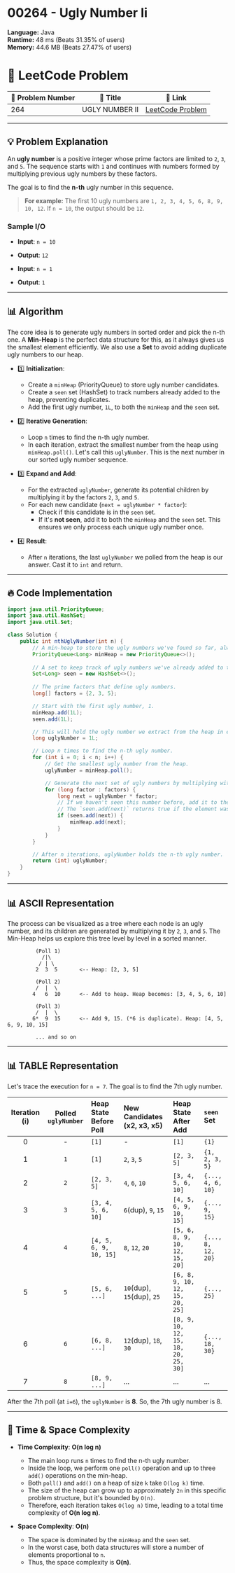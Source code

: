# 00264 - Ugly Number Ii
    
**Language:** Java  
**Runtime:** 48 ms (Beats 31.35% of users)  
**Memory:** 44.6 MB (Beats 27.47% of users)  

# 📝 **LeetCode Problem**
| 🔢 Problem Number | 📌 Title | 🔗 Link |
|------------------|--------------------------|--------------------------|
| 264 | UGLY NUMBER II | [LeetCode Problem](https://leetcode.com/problems/ugly-number-ii/) |

---

## 💡 **Problem Explanation**

An **ugly number** is a positive integer whose prime factors are limited to `2`, `3`, and `5`. The sequence starts with `1` and continues with numbers formed by multiplying previous ugly numbers by these factors.

The goal is to find the **n-th** ugly number in this sequence.

> **For example:** The first 10 ugly numbers are `1, 2, 3, 4, 5, 6, 8, 9, 10, 12`.
> If `n = 10`, the output should be `12`.

### Sample I/O
- **Input**: `n = 10`
- **Output**: `12`

- **Input**: `n = 1`
- **Output**: `1`

---

## 📊 **Algorithm**

The core idea is to generate ugly numbers in sorted order and pick the n-th one. A **Min-Heap** is the perfect data structure for this, as it always gives us the smallest element efficiently. We also use a **Set** to avoid adding duplicate ugly numbers to our heap.

-   1️⃣ **Initialization**:
    -   Create a `minHeap` (PriorityQueue) to store ugly number candidates.
    -   Create a `seen` set (HashSet) to track numbers already added to the heap, preventing duplicates.
    -   Add the first ugly number, `1L`, to both the `minHeap` and the `seen` set.

-   2️⃣ **Iterative Generation**:
    -   Loop `n` times to find the n-th ugly number.
    -   In each iteration, extract the smallest number from the heap using `minHeap.poll()`. Let's call this `uglyNumber`. This is the next number in our sorted ugly number sequence.

-   3️⃣ **Expand and Add**:
    -   For the extracted `uglyNumber`, generate its potential children by multiplying it by the factors `2`, `3`, and `5`.
    -   For each new candidate (`next = uglyNumber * factor`):
        -   Check if this candidate is in the `seen` set.
        -   If it's **not seen**, add it to both the `minHeap` and the `seen` set. This ensures we only process each unique ugly number once.

-   4️⃣ **Result**:
    -   After `n` iterations, the last `uglyNumber` we polled from the heap is our answer. Cast it to `int` and return.

---

## 🔥 **Code Implementation**

```java
import java.util.PriorityQueue;
import java.util.HashSet;
import java.util.Set;

class Solution {
    public int nthUglyNumber(int n) {
        // A min-heap to store the ugly numbers we've found so far, always giving us the smallest.
        PriorityQueue<Long> minHeap = new PriorityQueue<>();
        
        // A set to keep track of ugly numbers we've already added to the heap to avoid duplicates.
        Set<Long> seen = new HashSet<>();
        
        // The prime factors that define ugly numbers.
        long[] factors = {2, 3, 5};

        // Start with the first ugly number, 1.
        minHeap.add(1L);
        seen.add(1L);

        // This will hold the ugly number we extract from the heap in each iteration.
        long uglyNumber = 1L;

        // Loop n times to find the n-th ugly number.
        for (int i = 0; i < n; i++) {
            // Get the smallest ugly number from the heap.
            uglyNumber = minHeap.poll();

            // Generate the next set of ugly numbers by multiplying with the factors.
            for (long factor : factors) {
                long next = uglyNumber * factor;
                // If we haven't seen this number before, add it to the heap and the set.
                // The `seen.add(next)` returns true if the element was successfully added (i.e., not a duplicate).
                if (seen.add(next)) {
                    minHeap.add(next);
                }
            }
        }

        // After n iterations, uglyNumber holds the n-th ugly number.
        return (int) uglyNumber;  
    }
}
```

---

## 📊 **ASCII Representation**

The process can be visualized as a tree where each node is an ugly number, and its children are generated by multiplying it by `2`, `3`, and `5`. The Min-Heap helps us explore this tree level by level in a sorted manner.

```ascii
         (Poll 1)
           /|\
          / | \
         2  3  5       <-- Heap: [2, 3, 5]

         (Poll 2)
         /  |  \
        4   6  10      <-- Add to heap. Heap becomes: [3, 4, 5, 6, 10]

         (Poll 3)
         /  |  \
        6*  9  15      <-- Add 9, 15. (*6 is duplicate). Heap: [4, 5, 6, 9, 10, 15]

         ... and so on
```

---

## 📊 **TABLE Representation**

Let's trace the execution for `n = 7`. The goal is to find the 7th ugly number.

| Iteration (i) | Polled `uglyNumber` | Heap State Before Poll | New Candidates (x2, x3, x5) | Heap State After Add | `seen` Set |
|:-------------:|:-------------------:|:-----------------------|:-----------------------------|:----------------------|:------------|
| 0 | - | `[1]` | - | `[1]` | `{1}` |
| 1 | `1` | `[1]` | `2`, `3`, `5` | `[2, 3, 5]` | `{1, 2, 3, 5}` |
| 2 | `2` | `[2, 3, 5]` | `4`, `6`, `10` | `[3, 4, 5, 6, 10]` | `{..., 4, 6, 10}` |
| 3 | `3` | `[3, 4, 5, 6, 10]` | `6`(dup), `9`, `15` | `[4, 5, 6, 9, 10, 15]` | `{..., 9, 15}` |
| 4 | `4` | `[4, 5, 6, 9, 10, 15]` | `8`, `12`, `20` | `[5, 6, 8, 9, 10, 12, 15, 20]`| `{..., 8, 12, 20}`|
| 5 | `5` | `[5, 6, ...]` | `10`(dup), `15`(dup), `25`| `[6, 8, 9, 10, 12, 15, 20, 25]`| `{..., 25}` |
| 6 | `6` | `[6, 8, ...]` | `12`(dup), `18`, `30` | `[8, 9, 10, 12, 15, 18, 20, 25, 30]`| `{..., 18, 30}` |
| 7 | `8` | `[8, 9, ...]` | ... | ... | ... |

After the 7th poll (at `i=6`), the `uglyNumber` is **8**. So, the 7th ugly number is 8.

---

## 🚀 **Time & Space Complexity**

-   **Time Complexity**: **O(n log n)**
    -   The main loop runs `n` times to find the n-th ugly number.
    -   Inside the loop, we perform one `poll()` operation and up to three `add()` operations on the min-heap.
    -   Both `poll()` and `add()` on a heap of size `k` take `O(log k)` time.
    -   The size of the heap can grow up to approximately `2n` in this specific problem structure, but it's bounded by `O(n)`.
    -   Therefore, each iteration takes `O(log n)` time, leading to a total time complexity of **O(n log n)**.

-   **Space Complexity**: **O(n)**
    -   The space is dominated by the `minHeap` and the `seen` set.
    -   In the worst case, both data structures will store a number of elements proportional to `n`.
    -   Thus, the space complexity is **O(n)**.
    